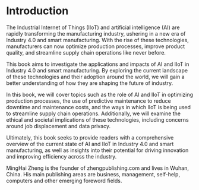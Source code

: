 # Introduction

The Industrial Internet of Things (IIoT) and artificial intelligence (AI) are rapidly transforming the manufacturing industry, ushering in a new era of Industry 4.0 and smart manufacturing. With the rise of these technologies, manufacturers can now optimize production processes, improve product quality, and streamline supply chain operations like never before.

This book aims to investigate the applications and impacts of AI and IIoT in Industry 4.0 and smart manufacturing. By exploring the current landscape of these technologies and their adoption around the world, we will gain a better understanding of how they are shaping the future of industry.

In this book, we will cover topics such as the role of AI and IIoT in optimizing production processes, the use of predictive maintenance to reduce downtime and maintenance costs, and the ways in which IIoT is being used to streamline supply chain operations. Additionally, we will examine the ethical and societal implications of these technologies, including concerns around job displacement and data privacy.

Ultimately, this book seeks to provide readers with a comprehensive overview of the current state of AI and IIoT in Industry 4.0 and smart manufacturing, as well as insights into their potential for driving innovation and improving efficiency across the industry.

MingHai Zheng is the founder of zhengpublishing.com and lives in Wuhan, China. His main publishing areas are business, management, self-help, computers and other emerging foreword fields.
